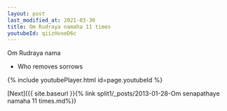 ```yaml
---
layout: post
last_modified_at: 2021-03-30
title: Om Rudraya namaha 11 times
youtubeId: qiizHvoeD6c
---
```

 
 
Om Rudraya nama 
 
 -  Who removes sorrows 
 
  
 
  
 
 
 
 
 
 


{% include youtubePlayer.html id=page.youtubeId %}
 
[Next]({{ site.baseurl }}{% link  split1/_posts/2013-01-28-Om senapathaye namaha 11 times.md%})
 
